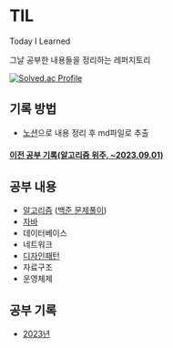 # TIL
Today I Learned

그날 공부한 내용들을 정리하는 레퍼지토리



[![Solved.ac Profile](http://mazassumnida.wtf/api/v2/generate_badge?boj=seonguk52)](https://solved.ac/seonguk52/)

## 기록 방법
- [노션](https://seong-uk52.notion.site/2488c0f862894914b25c67e6a0240a2b?pvs=4)으로 내용 정리 후 md파일로 추출


#### [이전 공부 기록(알고리즘 위주, ~2023.09.01)](https://github.com/SeongUk52/study_self)


## 공부 내용
- [알고리즘](Algorithm/AlgorithmTheory/알고리즘이론.md) ([백준 문제풀이](Algorithm/SolvedProblem/백준_문제.md))
- [자바](Java/Java.md)
- 데이터베이스
- 네트워크
- [디자인패턴](CS(ComputerScience)/디자인패턴/디자인패턴.md)
- 자료구조
- 운영체제

## 공부 기록
- [2023년](!!DailyLog!!/2023/2023년_TIL_모음.md)